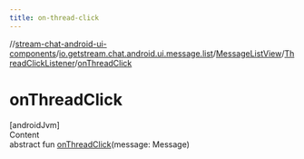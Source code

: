 ```yaml
---
title: on-thread-click
---
```

//[stream-chat-android-ui-components](../../../../index.md)/[io.getstream.chat.android.ui.message.list](../../index.md)/[MessageListView](../index.md)/[ThreadClickListener](index.md)/[onThreadClick](onThreadClick.md)



# onThreadClick  
[androidJvm]  
Content  
abstract fun [onThreadClick](onThreadClick.md)(message: Message)  



